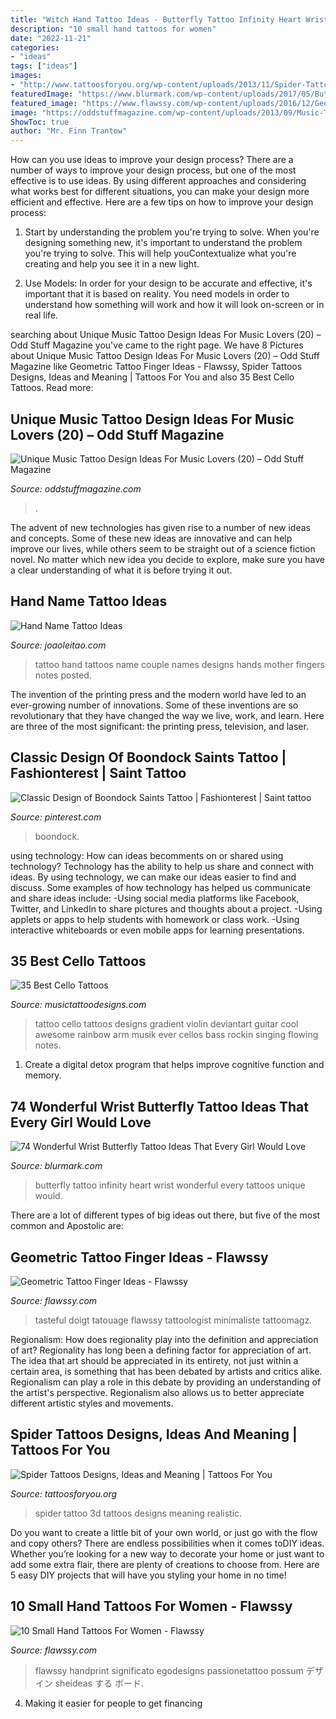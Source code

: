 ```yaml
---
title: "Witch Hand Tattoo Ideas - Butterfly Tattoo Infinity Heart Wrist Wonderful Every Tattoos Unique Would"
description: "10 small hand tattoos for women"
date: "2022-11-21"
categories:
- "ideas"
tags: ["ideas"]
images:
- "http://www.tattoosforyou.org/wp-content/uploads/2013/11/Spider-Tattoo-3D-768x1024.jpg"
featuredImage: "https://www.blurmark.com/wp-content/uploads/2017/05/Butterfly-With-Heart-Infinity-Tattoo.jpg"
featured_image: "https://www.flawssy.com/wp-content/uploads/2016/12/Geometric-Finger-Tattoo.jpg"
image: "https://oddstuffmagazine.com/wp-content/uploads/2013/09/Music-Tattoos-20.jpg"
ShowToc: true
author: "Mr. Finn Trantow"
---
```



How can you use ideas to improve your design process?
There are a number of ways to improve your design process, but one of the most effective is to use ideas. By using different approaches and considering what works best for different situations, you can make your design more efficient and effective. Here are a few tips on how to improve your design process:
1. Start by understanding the problem you're trying to solve. When you're designing something new, it's important to understand the problem you're trying to solve. This will help youContextualize what you're creating and help you see it in a new light.

2. Use Models: In order for your design to be accurate and effective, it's important that it is based on reality. You need models in order to understand how something will work and how it will look on-screen or in real life.

	

		
searching about Unique Music Tattoo Design Ideas For Music Lovers (20) – Odd Stuff Magazine you've came to the right page. We have 8 Pictures about Unique Music Tattoo Design Ideas For Music Lovers (20) – Odd Stuff Magazine like Geometric Tattoo Finger Ideas - Flawssy, Spider Tattoos Designs, Ideas and Meaning | Tattoos For You and also 35 Best Cello Tattoos. Read more:
		
    
## Unique Music Tattoo Design Ideas For Music Lovers (20) – Odd Stuff Magazine

<img loading=lazy src="https://oddstuffmagazine.com/wp-content/uploads/2013/09/Music-Tattoos-20.jpg" onerror="this.onerror=null;this.src='https://tse4.mm.bing.net/th?id=OIP.g1BlM9SaG7jb7syLJbgf6wHaLC&amp;pid=15.1';" alt="Unique Music Tattoo Design Ideas For Music Lovers (20) – Odd Stuff Magazine">

_Source: oddstuffmagazine.com_

>. 

	

The advent of new technologies has given rise to a number of new ideas and concepts. Some of these new ideas are innovative and can help improve our lives, while others seem to be straight out of a science fiction novel. No matter which new idea you decide to explore, make sure you have a clear understanding of what it is before trying it out.

    
## Hand Name Tattoo Ideas

<img loading=lazy src="https://www.joaoleitao.com/tattoo-name/wp-content/uploads/kids-names-hand-tattoos-idea-men.jpg" onerror="this.onerror=null;this.src='https://tse4.mm.bing.net/th?id=OIP.KOoYtz5Lcx_hq4KsB06QFgHaE7&amp;pid=15.1';" alt="Hand Name Tattoo Ideas">

_Source: joaoleitao.com_

>tattoo hand tattoos name couple names designs hands mother fingers notes posted. 

	

The invention of the printing press and the modern world have led to an ever-growing number of innovations. Some of these inventions are so revolutionary that they have changed the way we live, work, and learn. Here are three of the most significant: the printing press, television, and laser.

    
## Classic Design Of Boondock Saints Tattoo | Fashionterest | Saint Tattoo

<img loading=lazy src="https://i.pinimg.com/736x/85/42/2f/85422ff20e89af3cef6780efcfed07bc.jpg" onerror="this.onerror=null;this.src='https://tse2.mm.bing.net/th?id=OIP.nswq5jExSmkXmKTcB8p3zQHaJ3&amp;pid=15.1';" alt="Classic Design of Boondock Saints Tattoo | Fashionterest | Saint tattoo">

_Source: pinterest.com_

>boondock. 

	

using technology: How can ideas becomments on or shared using technology?
Technology has the ability to help us share and connect with ideas. By using technology, we can make our ideas easier to find and discuss. Some examples of how technology has helped us communicate and share ideas include: 
-Using social media platforms like Facebook, Twitter, and LinkedIn to share pictures and thoughts about a project. 
-Using applets or apps to help students with homework or class work. 
-Using interactive whiteboards or even mobile apps for learning presentations.

    
## 35 Best Cello Tattoos

<img loading=lazy src="http://www.musictattoodesigns.com/wp-content/uploads/2016/12/Awesome-Cello-597x800.jpg" onerror="this.onerror=null;this.src='https://tse4.mm.bing.net/th?id=OIP.vdGX3qWYGv22568wt7fiOQHaJ7&amp;pid=15.1';" alt="35 Best Cello Tattoos">

_Source: musictattoodesigns.com_

>tattoo cello tattoos designs gradient violin deviantart guitar cool awesome rainbow arm musik ever cellos bass rockin singing flowing notes. 

	

1. Create a digital detox program that helps improve cognitive function and memory.

    
## 74 Wonderful Wrist Butterfly Tattoo Ideas That Every Girl Would Love

<img loading=lazy src="https://www.blurmark.com/wp-content/uploads/2017/05/Butterfly-With-Heart-Infinity-Tattoo.jpg" onerror="this.onerror=null;this.src='https://tse2.mm.bing.net/th?id=OIP.kWyrO6jO6qgYhC_numMxqQHaJ4&amp;pid=15.1';" alt="74 Wonderful Wrist Butterfly Tattoo Ideas That Every Girl Would Love">

_Source: blurmark.com_

>butterfly tattoo infinity heart wrist wonderful every tattoos unique would. 

	

There are a lot of different types of big ideas out there, but five of the most common and Apostolic are: 

    
## Geometric Tattoo Finger Ideas - Flawssy

<img loading=lazy src="https://www.flawssy.com/wp-content/uploads/2016/12/Geometric-Finger-Tattoo.jpg" onerror="this.onerror=null;this.src='https://tse4.mm.bing.net/th?id=OIP.4sGsItA1BLDs9Of2lPiGewHaLF&amp;pid=15.1';" alt="Geometric Tattoo Finger Ideas - Flawssy">

_Source: flawssy.com_

>tasteful doigt tatouage flawssy tattoologist minimaliste tattoomagz. 

	

Regionalism: How does regionality play into the definition and appreciation of art?
Regionality has long been a defining factor for appreciation of art. The idea that art should be appreciated in its entirety, not just within a certain area, is something that has been debated by artists and critics alike. Regionalism can play a role in this debate by providing an understanding of the artist's perspective. Regionalism also allows us to better appreciate different artistic styles and movements.

    
## Spider Tattoos Designs, Ideas And Meaning | Tattoos For You

<img loading=lazy src="http://www.tattoosforyou.org/wp-content/uploads/2013/11/Spider-Tattoo-3D-768x1024.jpg" onerror="this.onerror=null;this.src='https://tse2.mm.bing.net/th?id=OIP.4DLYgCHISR1ay4zcRz5gMwHaJ4&amp;pid=15.1';" alt="Spider Tattoos Designs, Ideas and Meaning | Tattoos For You">

_Source: tattoosforyou.org_

>spider tattoo 3d tattoos designs meaning realistic. 

	

Do you want to create a little bit of your own world, or just go with the flow and copy others? There are endless possibilities when it comes toDIY ideas. Whether you’re looking for a new way to decorate your home or just want to add some extra flair, there are plenty of creations to choose from. Here are 5 easy DIY projects that will have you styling your home in no time!

    
## 10 Small Hand Tattoos For Women - Flawssy

<img loading=lazy src="http://flawssy.com/wp-content/uploads/2016/06/Little-Hand-Tattoo.jpg" onerror="this.onerror=null;this.src='https://tse1.mm.bing.net/th?id=OIP.nkCWK-OKcYv5o9gpXuaS2QHaLG&amp;pid=15.1';" alt="10 Small Hand Tattoos For Women - Flawssy">

_Source: flawssy.com_

>flawssy handprint significato egodesigns passionetattoo possum デザイン sheideas する ボード. 

	

4. Making it easier for people to get financing 


